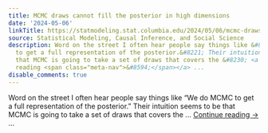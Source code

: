 ```yaml
---
title: MCMC draws cannot fill the posterior in high dimensions
date: '2024-05-06'
linkTitle: https://statmodeling.stat.columbia.edu/2024/05/06/mcmc-draws-cannot-fill-the-posterior-in-high-dimensions/
source: Statistical Modeling, Causal Inference, and Social Science
description: Word on the street I often hear people say things like &#8220;We do MCMC
  to get a full representation of the posterior.&#8221; Their intuition seems to be
  that MCMC is going to take a set of draws that covers the &#8230; <a href="https://statmodeling.stat.columbia.edu/2024/05/06/mcmc-draws-cannot-fill-the-posterior-in-high-dimensions/">Continue
  reading <span class="meta-nav">&#8594;</span></a> ...
disable_comments: true
---
```

Word on the street I often hear people say things like &#8220;We do MCMC to get a full representation of the posterior.&#8221; Their intuition seems to be that MCMC is going to take a set of draws that covers the &#8230; <a href="https://statmodeling.stat.columbia.edu/2024/05/06/mcmc-draws-cannot-fill-the-posterior-in-high-dimensions/">Continue reading <span class="meta-nav">&#8594;</span></a> ...